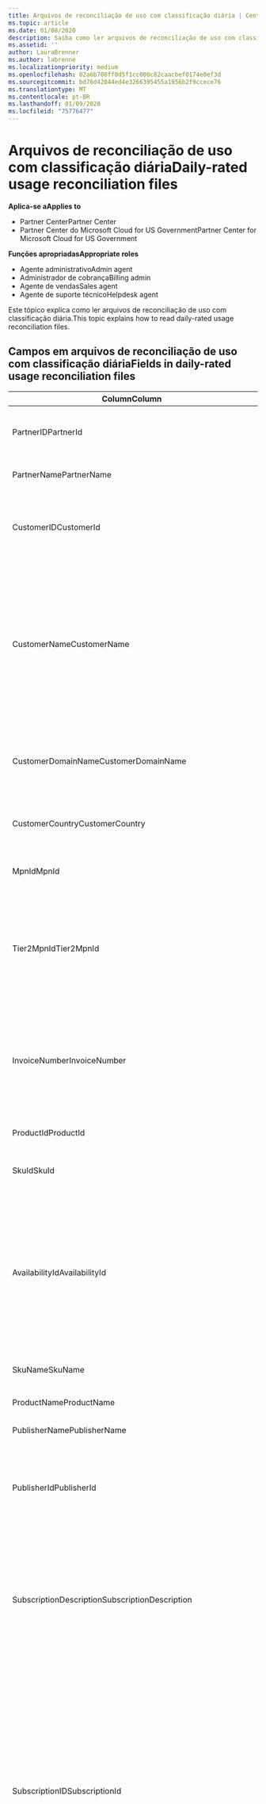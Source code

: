 ```yaml
---
title: Arquivos de reconciliação de uso com classificação diária | Centro de parceiros
ms.topic: article
ms.date: 01/08/2020
description: Saiba como ler arquivos de reconciliação de uso com classificação diária no Partner Center.
ms.assetid: ''
author: LauraBrenner
ms.author: labrenne
ms.localizationpriority: medium
ms.openlocfilehash: 02a6b708ff0d5f1cc000c82caacbef0174e0ef3d
ms.sourcegitcommit: bd76d42044ed4e3266395455a1956b2f9ccece76
ms.translationtype: MT
ms.contentlocale: pt-BR
ms.lasthandoff: 01/09/2020
ms.locfileid: "75776477"
---
```

# <a name="daily-rated-usage-reconciliation-files"></a><span data-ttu-id="6e7a3-103">Arquivos de reconciliação de uso com classificação diária</span><span class="sxs-lookup"><span data-stu-id="6e7a3-103">Daily-rated usage reconciliation files</span></span>

<span data-ttu-id="6e7a3-104">**Aplica-se a**</span><span class="sxs-lookup"><span data-stu-id="6e7a3-104">**Applies to**</span></span>

- <span data-ttu-id="6e7a3-105">Partner Center</span><span class="sxs-lookup"><span data-stu-id="6e7a3-105">Partner Center</span></span>
- <span data-ttu-id="6e7a3-106">Partner Center do Microsoft Cloud for US Government</span><span class="sxs-lookup"><span data-stu-id="6e7a3-106">Partner Center for Microsoft Cloud for US Government</span></span>

<span data-ttu-id="6e7a3-107">**Funções apropriadas**</span><span class="sxs-lookup"><span data-stu-id="6e7a3-107">**Appropriate roles**</span></span>

- <span data-ttu-id="6e7a3-108">Agente administrativo</span><span class="sxs-lookup"><span data-stu-id="6e7a3-108">Admin agent</span></span>
- <span data-ttu-id="6e7a3-109">Administrador de cobrança</span><span class="sxs-lookup"><span data-stu-id="6e7a3-109">Billing admin</span></span>
- <span data-ttu-id="6e7a3-110">Agente de vendas</span><span class="sxs-lookup"><span data-stu-id="6e7a3-110">Sales agent</span></span>
- <span data-ttu-id="6e7a3-111">Agente de suporte técnico</span><span class="sxs-lookup"><span data-stu-id="6e7a3-111">Helpdesk agent</span></span>

<span data-ttu-id="6e7a3-112">Este tópico explica como ler arquivos de reconciliação de uso com classificação diária.</span><span class="sxs-lookup"><span data-stu-id="6e7a3-112">This topic explains how to read daily-rated usage reconciliation files.</span></span>

## <a name="fields-in-daily-rated-usage-reconciliation-files"></a><span data-ttu-id="6e7a3-113">Campos em arquivos de reconciliação de uso com classificação diária</span><span class="sxs-lookup"><span data-stu-id="6e7a3-113">Fields in daily-rated usage reconciliation files</span></span>

| <span data-ttu-id="6e7a3-114">Column</span><span class="sxs-lookup"><span data-stu-id="6e7a3-114">Column</span></span> | <span data-ttu-id="6e7a3-115">Descrição</span><span class="sxs-lookup"><span data-stu-id="6e7a3-115">Description</span></span> |
| ------ | ----------- |
| <span data-ttu-id="6e7a3-116">PartnerID</span><span class="sxs-lookup"><span data-stu-id="6e7a3-116">PartnerId</span></span> | <span data-ttu-id="6e7a3-117">Identificador de parceiro no formato GUID.</span><span class="sxs-lookup"><span data-stu-id="6e7a3-117">Partner identifier in GUID format.</span></span> |
| <span data-ttu-id="6e7a3-118">PartnerName</span><span class="sxs-lookup"><span data-stu-id="6e7a3-118">PartnerName</span></span> | <span data-ttu-id="6e7a3-119">Nome do parceiro.</span><span class="sxs-lookup"><span data-stu-id="6e7a3-119">Partner name.</span></span> |
| <span data-ttu-id="6e7a3-120">CustomerID</span><span class="sxs-lookup"><span data-stu-id="6e7a3-120">CustomerId</span></span> | <span data-ttu-id="6e7a3-121">Identificador exclusivo da Microsoft para o cliente no formato GUID.</span><span class="sxs-lookup"><span data-stu-id="6e7a3-121">Unique Microsoft identifier for the customer in GUID format.</span></span> |
| <span data-ttu-id="6e7a3-122">CustomerName</span><span class="sxs-lookup"><span data-stu-id="6e7a3-122">CustomerName</span></span> | <span data-ttu-id="6e7a3-123">Nome da organização do cliente como informado no Partner Center.</span><span class="sxs-lookup"><span data-stu-id="6e7a3-123">Customer's organization name as reported in Partner Center.</span></span> <span data-ttu-id="6e7a3-124">*Essa coluna é muito importante para reconciliar a fatura com as informações do sistema.*</span><span class="sxs-lookup"><span data-stu-id="6e7a3-124">*This column is very important for reconciling the invoice with your system information.*</span></span> |
| <span data-ttu-id="6e7a3-125">CustomerDomainName</span><span class="sxs-lookup"><span data-stu-id="6e7a3-125">CustomerDomainName</span></span> | <span data-ttu-id="6e7a3-126">O nome de domínio do cliente.</span><span class="sxs-lookup"><span data-stu-id="6e7a3-126">The customer's domain name.</span></span> <span data-ttu-id="6e7a3-127">Não disponível para a atividade atual.</span><span class="sxs-lookup"><span data-stu-id="6e7a3-127">Not available for current activity.</span></span> |
| <span data-ttu-id="6e7a3-128">CustomerCountry</span><span class="sxs-lookup"><span data-stu-id="6e7a3-128">CustomerCountry</span></span> | <span data-ttu-id="6e7a3-129">O país em que o cliente está localizado.</span><span class="sxs-lookup"><span data-stu-id="6e7a3-129">The country in which the customer is located.</span></span> |
| <span data-ttu-id="6e7a3-130">MpnId</span><span class="sxs-lookup"><span data-stu-id="6e7a3-130">MpnId</span></span> | <span data-ttu-id="6e7a3-131">Identificador de MPN do parceiro CSP.</span><span class="sxs-lookup"><span data-stu-id="6e7a3-131">MPN identifier of the CSP partner.</span></span> |
| <span data-ttu-id="6e7a3-132">Tier2MpnId</span><span class="sxs-lookup"><span data-stu-id="6e7a3-132">Tier2MpnId</span></span> | <span data-ttu-id="6e7a3-133">Identificador MPN do revendedor do registro para a assinatura.</span><span class="sxs-lookup"><span data-stu-id="6e7a3-133">MPN identifier of the reseller of record for the subscription.</span></span> <span data-ttu-id="6e7a3-134">Não disponível para a atividade atual.</span><span class="sxs-lookup"><span data-stu-id="6e7a3-134">Not available for current activity.</span></span> |
| <span data-ttu-id="6e7a3-135">InvoiceNumber</span><span class="sxs-lookup"><span data-stu-id="6e7a3-135">InvoiceNumber</span></span> | <span data-ttu-id="6e7a3-136">Número da fatura na qual a transação especificada é exibida.</span><span class="sxs-lookup"><span data-stu-id="6e7a3-136">Invoice number where the specified transaction appears.</span></span> <span data-ttu-id="6e7a3-137">Não disponível para a atividade atual.</span><span class="sxs-lookup"><span data-stu-id="6e7a3-137">Not available for current activity.</span></span> |
| <span data-ttu-id="6e7a3-138">ProductId</span><span class="sxs-lookup"><span data-stu-id="6e7a3-138">ProductId</span></span> | <span data-ttu-id="6e7a3-139">O identificador do produto.</span><span class="sxs-lookup"><span data-stu-id="6e7a3-139">The identifier for the product.</span></span> |
| <span data-ttu-id="6e7a3-140">SkuId</span><span class="sxs-lookup"><span data-stu-id="6e7a3-140">SkuId</span></span> | <span data-ttu-id="6e7a3-141">O identificador de um SKU específico.</span><span class="sxs-lookup"><span data-stu-id="6e7a3-141">The identifier for a particular SKU.</span></span> |
| <span data-ttu-id="6e7a3-142">AvailabilityId</span><span class="sxs-lookup"><span data-stu-id="6e7a3-142">AvailabilityId</span></span> | <span data-ttu-id="6e7a3-143">O identificador para a disponibilidade de um SKU específico.</span><span class="sxs-lookup"><span data-stu-id="6e7a3-143">The identifier for a particular SKU's availability.</span></span> <span data-ttu-id="6e7a3-144">Isso mostra se o SKU está disponível para compra no país, moeda, segmento do setor, etc.</span><span class="sxs-lookup"><span data-stu-id="6e7a3-144">This shows whether the SKU is available for purchase in the given country, currency, industry segment, etc.</span></span> |
| <span data-ttu-id="6e7a3-145">SkuName</span><span class="sxs-lookup"><span data-stu-id="6e7a3-145">SkuName</span></span> | <span data-ttu-id="6e7a3-146">O título de uma SKU em particular.</span><span class="sxs-lookup"><span data-stu-id="6e7a3-146">The title for a particular SKU.</span></span> |
| <span data-ttu-id="6e7a3-147">ProductName</span><span class="sxs-lookup"><span data-stu-id="6e7a3-147">ProductName</span></span> | <span data-ttu-id="6e7a3-148">O nome do produto.</span><span class="sxs-lookup"><span data-stu-id="6e7a3-148">The name of the product.</span></span> |
| <span data-ttu-id="6e7a3-149">PublisherName</span><span class="sxs-lookup"><span data-stu-id="6e7a3-149">PublisherName</span></span> | <span data-ttu-id="6e7a3-150">O nome do editor.</span><span class="sxs-lookup"><span data-stu-id="6e7a3-150">The name of the publisher.</span></span> |
| <span data-ttu-id="6e7a3-151">PublisherId</span><span class="sxs-lookup"><span data-stu-id="6e7a3-151">PublisherId</span></span> | <span data-ttu-id="6e7a3-152">O identificador do Publicador no formato GUID.</span><span class="sxs-lookup"><span data-stu-id="6e7a3-152">The identifier of the publisher in GUID format.</span></span> <span data-ttu-id="6e7a3-153">Não disponível para a atividade atual.</span><span class="sxs-lookup"><span data-stu-id="6e7a3-153">Not available for current activity.</span></span> |
| <span data-ttu-id="6e7a3-154">SubscriptionDescription</span><span class="sxs-lookup"><span data-stu-id="6e7a3-154">SubscriptionDescription</span></span> | <span data-ttu-id="6e7a3-155">O nome da oferta de serviço comprada pelo cliente, conforme definido na tabela de preços.</span><span class="sxs-lookup"><span data-stu-id="6e7a3-155">The name of the service offering purchased by the customer, as defined in the price list.</span></span> <span data-ttu-id="6e7a3-156">(Este é um campo idêntico a **oferecer**).</span><span class="sxs-lookup"><span data-stu-id="6e7a3-156">(This is an identical field to **OfferName**).</span></span> |
| <span data-ttu-id="6e7a3-157">SubscriptionID</span><span class="sxs-lookup"><span data-stu-id="6e7a3-157">SubscriptionId</span></span> | <span data-ttu-id="6e7a3-158">Identificador exclusivo de uma assinatura na plataforma de cobrança da Microsoft.</span><span class="sxs-lookup"><span data-stu-id="6e7a3-158">Unique identifier for a subscription in the Microsoft billing platform.</span></span> <span data-ttu-id="6e7a3-159">Não usado para reconciliação.</span><span class="sxs-lookup"><span data-stu-id="6e7a3-159">Not used for reconciliation.</span></span> <span data-ttu-id="6e7a3-160">*Esse identificador não é o mesmo que a **ID de assinatura** no console de administração do parceiro.*</span><span class="sxs-lookup"><span data-stu-id="6e7a3-160">*This identifier is not the same as the **Subscription ID** on the partner admin console.*</span></span> |
| <span data-ttu-id="6e7a3-161">ChargeStartDate</span><span class="sxs-lookup"><span data-stu-id="6e7a3-161">ChargeStartDate</span></span> | <span data-ttu-id="6e7a3-162">Data de início do ciclo de cobrança (exceto ao apresentar datas de dados de uso latentes anteriormente não cobrados do ciclo de cobrança anterior).</span><span class="sxs-lookup"><span data-stu-id="6e7a3-162">Start date of the billing cycle (except when presenting dates of previously uncharged latent usage data from the previous billing cycle).</span></span> <span data-ttu-id="6e7a3-163">A hora é sempre o início do dia, 0:00.</span><span class="sxs-lookup"><span data-stu-id="6e7a3-163">The time is always the beginning of the day, 0:00.</span></span> |
| <span data-ttu-id="6e7a3-164">ChargeEndDate</span><span class="sxs-lookup"><span data-stu-id="6e7a3-164">ChargeEndDate</span></span> | <span data-ttu-id="6e7a3-165">Data de término do ciclo de cobrança (exceto ao apresentar datas de dados de uso latentes anteriormente não cobrados do ciclo de biling anterior).</span><span class="sxs-lookup"><span data-stu-id="6e7a3-165">End date of billing cycle (except when presenting dates of previously uncharged latent usage data from the previous biling cycle).</span></span> <span data-ttu-id="6e7a3-166">A hora é sempre o fim do dia, 23:59.</span><span class="sxs-lookup"><span data-stu-id="6e7a3-166">The time is always the end of the day, 23:59.</span></span> |
| <span data-ttu-id="6e7a3-167">UsageDate</span><span class="sxs-lookup"><span data-stu-id="6e7a3-167">UsageDate</span></span> | <span data-ttu-id="6e7a3-168">Data de uso do serviço.</span><span class="sxs-lookup"><span data-stu-id="6e7a3-168">Date of service usage.</span></span> |
| <span data-ttu-id="6e7a3-169">MeterType</span><span class="sxs-lookup"><span data-stu-id="6e7a3-169">MeterType</span></span> | <span data-ttu-id="6e7a3-170">O tipo de medidor.</span><span class="sxs-lookup"><span data-stu-id="6e7a3-170">The type of meter.</span></span> |
| <span data-ttu-id="6e7a3-171">MeterCategory</span><span class="sxs-lookup"><span data-stu-id="6e7a3-171">MeterCategory</span></span> | <span data-ttu-id="6e7a3-172">O serviço de nível superior para o uso.</span><span class="sxs-lookup"><span data-stu-id="6e7a3-172">The top-level service for the usage.</span></span> |
| <span data-ttu-id="6e7a3-173">MeterId</span><span class="sxs-lookup"><span data-stu-id="6e7a3-173">MeterId</span></span> | <span data-ttu-id="6e7a3-174">O identificador do medidor que está sendo usado.</span><span class="sxs-lookup"><span data-stu-id="6e7a3-174">The identifier for the meter being used.</span></span> |
| <span data-ttu-id="6e7a3-175">MeterSubCategory</span><span class="sxs-lookup"><span data-stu-id="6e7a3-175">MeterSubCategory</span></span> | <span data-ttu-id="6e7a3-176">O tipo de serviço do Azure, que pode afetar a taxa.</span><span class="sxs-lookup"><span data-stu-id="6e7a3-176">The type of Azure service, which can affect the rate.</span></span> |
| <span data-ttu-id="6e7a3-177">MeterName</span><span class="sxs-lookup"><span data-stu-id="6e7a3-177">MeterName</span></span> | <span data-ttu-id="6e7a3-178">A unidade de medida para o medidor que está sendo consumido.</span><span class="sxs-lookup"><span data-stu-id="6e7a3-178">The unit of measure for the meter being consumed.</span></span> |
| <span data-ttu-id="6e7a3-179">MeterRegion</span><span class="sxs-lookup"><span data-stu-id="6e7a3-179">MeterRegion</span></span> | <span data-ttu-id="6e7a3-180">Essa coluna identifica a localização de um data center dentro da região para serviços onde isso é aplicável e preenchido.</span><span class="sxs-lookup"><span data-stu-id="6e7a3-180">This column identifies the location of a data center within the region for services where this is applicable and populated.</span></span> |
| <span data-ttu-id="6e7a3-181">Unidade</span><span class="sxs-lookup"><span data-stu-id="6e7a3-181">Unit</span></span> | <span data-ttu-id="6e7a3-182">A unidade do **nome**do recurso.</span><span class="sxs-lookup"><span data-stu-id="6e7a3-182">The unit of the resource **Name**.</span></span> |
| <span data-ttu-id="6e7a3-183">ResourceLocation</span><span class="sxs-lookup"><span data-stu-id="6e7a3-183">ResourceLocation</span></span> | <span data-ttu-id="6e7a3-184">O data center onde o medidor está em execução.</span><span class="sxs-lookup"><span data-stu-id="6e7a3-184">The data center where the meter is running.</span></span> |
| <span data-ttu-id="6e7a3-185">ConsumedService</span><span class="sxs-lookup"><span data-stu-id="6e7a3-185">ConsumedService</span></span> | <span data-ttu-id="6e7a3-186">O serviço da plataforma do Azure que você usou.</span><span class="sxs-lookup"><span data-stu-id="6e7a3-186">The Azure platform service that you used.</span></span> |
| <span data-ttu-id="6e7a3-187">ResourceGroup</span><span class="sxs-lookup"><span data-stu-id="6e7a3-187">ResourceGroup</span></span> | <span data-ttu-id="6e7a3-188">Representa um contêiner que mantém recursos relacionados para uma solução do Azure,</span><span class="sxs-lookup"><span data-stu-id="6e7a3-188">Represents a container that holds related resources for an Azure solution,</span></span> |
| <span data-ttu-id="6e7a3-189">ResourceURI</span><span class="sxs-lookup"><span data-stu-id="6e7a3-189">ResourceURI</span></span> | <span data-ttu-id="6e7a3-190">O URI do recurso que está sendo usado.</span><span class="sxs-lookup"><span data-stu-id="6e7a3-190">The URI of the resource being used.</span></span> |
| <span data-ttu-id="6e7a3-191">ChargeType</span><span class="sxs-lookup"><span data-stu-id="6e7a3-191">ChargeType</span></span> | <span data-ttu-id="6e7a3-192">O tipo de encargo ou ajuste.</span><span class="sxs-lookup"><span data-stu-id="6e7a3-192">The type of charge or adjustment.</span></span> <span data-ttu-id="6e7a3-193">Não disponível para a atividade atual.</span><span class="sxs-lookup"><span data-stu-id="6e7a3-193">Not available for current activity.</span></span> |
| <span data-ttu-id="6e7a3-194">UnitPrice</span><span class="sxs-lookup"><span data-stu-id="6e7a3-194">UnitPrice</span></span> | <span data-ttu-id="6e7a3-195">Preço por licença, conforme publicado na lista de preços no momento da compra.</span><span class="sxs-lookup"><span data-stu-id="6e7a3-195">Price per license, as published in the price list at the time of purchase.</span></span> <span data-ttu-id="6e7a3-196">Verifique se esse preço corresponde às informações armazenadas em seu sistema de cobrança durante a reconciliação.</span><span class="sxs-lookup"><span data-stu-id="6e7a3-196">Make sure this price matches the information stored in your billing system during reconciliation.</span></span> |
| <span data-ttu-id="6e7a3-197">Quantity</span><span class="sxs-lookup"><span data-stu-id="6e7a3-197">Quantity</span></span> | <span data-ttu-id="6e7a3-198">Número de licenças.</span><span class="sxs-lookup"><span data-stu-id="6e7a3-198">Number of licenses.</span></span> <span data-ttu-id="6e7a3-199">Verifique se esse preço corresponde às informações armazenadas em seu sistema de cobrança durante a reconciliação.</span><span class="sxs-lookup"><span data-stu-id="6e7a3-199">Make sure this price matches the information stored in your billing system during reconciliation.</span></span> |
| <span data-ttu-id="6e7a3-200">UnitType</span><span class="sxs-lookup"><span data-stu-id="6e7a3-200">UnitType</span></span> | <span data-ttu-id="6e7a3-201">O tipo de unidade em que o medidor é cobrado.</span><span class="sxs-lookup"><span data-stu-id="6e7a3-201">The type of unit the meter is charged in.</span></span> <span data-ttu-id="6e7a3-202">Não disponível para a atividade atual.</span><span class="sxs-lookup"><span data-stu-id="6e7a3-202">Not available for current activity.</span></span> |
| <span data-ttu-id="6e7a3-203">BillingPreTaxTotal</span><span class="sxs-lookup"><span data-stu-id="6e7a3-203">BillingPreTaxTotal</span></span> | <span data-ttu-id="6e7a3-204">Valor total de cobrança antes dos impostos.</span><span class="sxs-lookup"><span data-stu-id="6e7a3-204">Total billing amount before taxes.</span></span> |
| <span data-ttu-id="6e7a3-205">BillingCurrency</span><span class="sxs-lookup"><span data-stu-id="6e7a3-205">BillingCurrency</span></span> | <span data-ttu-id="6e7a3-206">A moeda na região geográfica do cliente.</span><span class="sxs-lookup"><span data-stu-id="6e7a3-206">The currency in the customer's geographic region.</span></span> |
| <span data-ttu-id="6e7a3-207">PricingPreTaxTotal</span><span class="sxs-lookup"><span data-stu-id="6e7a3-207">PricingPreTaxTotal</span></span> | <span data-ttu-id="6e7a3-208">O preço antes da adição de impostos.</span><span class="sxs-lookup"><span data-stu-id="6e7a3-208">The pricing before taxes are added.</span></span> |
| <span data-ttu-id="6e7a3-209">PricingCurrency</span><span class="sxs-lookup"><span data-stu-id="6e7a3-209">PricingCurrency</span></span> | <span data-ttu-id="6e7a3-210">A moeda na lista de preços.</span><span class="sxs-lookup"><span data-stu-id="6e7a3-210">The currency in the price list.</span></span> |
| <span data-ttu-id="6e7a3-211">ServiceInfo1</span><span class="sxs-lookup"><span data-stu-id="6e7a3-211">ServiceInfo1</span></span> | <span data-ttu-id="6e7a3-212">O número de conexões do barramento de serviço que foram provisionadas e utilizadas em um determinado dia.</span><span class="sxs-lookup"><span data-stu-id="6e7a3-212">The number of Service Bus connections that were provisioned and utilized on a given day.</span></span> |
| <span data-ttu-id="6e7a3-213">ServiceInfo2</span><span class="sxs-lookup"><span data-stu-id="6e7a3-213">ServiceInfo2</span></span> | <span data-ttu-id="6e7a3-214">Um campo herdado que captura metadados específicos do serviço opcionais.</span><span class="sxs-lookup"><span data-stu-id="6e7a3-214">A legacy field that captures optional service-specific metadata.</span></span> |
| <span data-ttu-id="6e7a3-215">Marcas</span><span class="sxs-lookup"><span data-stu-id="6e7a3-215">Tags</span></span> | <span data-ttu-id="6e7a3-216">Representa uma organização lógica dos recursos do Azure definidos pelo usuário.</span><span class="sxs-lookup"><span data-stu-id="6e7a3-216">Represents a logical organization of Azure resources set by the user.</span></span> |
| <span data-ttu-id="6e7a3-217">AdditionalInfo</span><span class="sxs-lookup"><span data-stu-id="6e7a3-217">AdditionalInfo</span></span> | <span data-ttu-id="6e7a3-218">Quaisquer informações adicionais não abordadas em outras colunas.</span><span class="sxs-lookup"><span data-stu-id="6e7a3-218">Any additional information not covered in other columns.</span></span> |
| <span data-ttu-id="6e7a3-219">EffectiveUnitPrice</span><span class="sxs-lookup"><span data-stu-id="6e7a3-219">EffectiveUnitPrice</span></span> | <span data-ttu-id="6e7a3-220">O valor real cobrado por unidade, incluindo descontos, crédito acumulado, etc.</span><span class="sxs-lookup"><span data-stu-id="6e7a3-220">The actual value charged per unit, including any discounts, earned credit, etc.</span></span> |
| <span data-ttu-id="6e7a3-221">PCToBCExchangeRate</span><span class="sxs-lookup"><span data-stu-id="6e7a3-221">PCToBCExchangeRate</span></span> | <span data-ttu-id="6e7a3-222">Taxa de câmbio aplicada para a moeda de preço à moeda de cobrança.</span><span class="sxs-lookup"><span data-stu-id="6e7a3-222">Exchange rate applied for pricing currency to billing currency.</span></span> |
| <span data-ttu-id="6e7a3-223">PCToBCExchangeRateDate</span><span class="sxs-lookup"><span data-stu-id="6e7a3-223">PCToBCExchangeRateDate</span></span> | <span data-ttu-id="6e7a3-224">A data na qual a moeda de preço para a moeda de cobrança é determinada.</span><span class="sxs-lookup"><span data-stu-id="6e7a3-224">The date on which the pricing currency to the billing currency is determined.</span></span> |
| <span data-ttu-id="6e7a3-225">EntitlementId</span><span class="sxs-lookup"><span data-stu-id="6e7a3-225">EntitlementId</span></span> | <span data-ttu-id="6e7a3-226">Representa a ID da assinatura do Azure.</span><span class="sxs-lookup"><span data-stu-id="6e7a3-226">Represents the Azure Subscription ID.</span></span> |
| <span data-ttu-id="6e7a3-227">EntitlementDescription</span><span class="sxs-lookup"><span data-stu-id="6e7a3-227">EntitlementDescription</span></span> | <span data-ttu-id="6e7a3-228">Representa o nome da ID da assinatura do Azure.</span><span class="sxs-lookup"><span data-stu-id="6e7a3-228">Represents the name of the Azure Subscription ID.</span></span> |
| <span data-ttu-id="6e7a3-229">PartnerEarnedCreditPercentage</span><span class="sxs-lookup"><span data-stu-id="6e7a3-229">PartnerEarnedCreditPercentage</span></span> | <span data-ttu-id="6e7a3-230">Exibe o PartnerEarnedCredit para o item de linha.</span><span class="sxs-lookup"><span data-stu-id="6e7a3-230">Displays the PartnerEarnedCredit for the line item.</span></span> <span data-ttu-id="6e7a3-231">O crédito acumulado será de 0 ou 15 por cento</span><span class="sxs-lookup"><span data-stu-id="6e7a3-231">Earned credit will be either 0 or 15 percent</span></span> |
